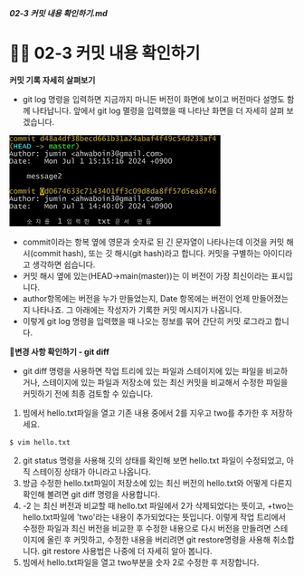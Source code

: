 ***02-3 커밋 내용 확인하기.md***
# 🏄‍♂️ 02-3 커밋 내용 확인하기
**커밋 기록 자세히 살펴보기**
- git log 명령을 입력하면 지금까지 마니든 버전이 화면에 보이고 버전마다 설명도 함께 나타납니다. 앞에서 git log 멸령을 입력했을 때 나타난 화면을 더 자세히 살펴 보겠습니다.

![커밋 기록 이미지](gitlog.jpg)

 - commit이라는 항복 옆에 영문과 숫자로 된 긴 문자열이 나타나는데 이것을 커밋 해시(commit hash), 또는 깃 해시(git hash)라고 합니다. 커밋을 구별하는 아이디라고 생각하면 쉽습니다.
 - 커밋 해시 옆에 있는(HEAD->main(master))는 이 버전이 가장 최신이라는 표시입니다.
 - author항목에는 버전을 누가 만들었는지, Date 항목에는 버전이 언제 만들어졌는지 나타나죠. 그 아래에는 작성자가 기록한 커밋 메시지가 나옵니다.
 - 이렇게 git log 명령을 입력했을 때 나오는 정보를 묶어 간단히 커밋 로그라고 합니다.

 **🔎변경 사항 확인하기 - git diff**
 - git diff 명령을 사용하면 작업 트리에 있는 파일과 스테이지에 있는 파일을 비교하거나, 스테이지에 있는 파일과 저장소에 있는 최신 커밋을 비교해서 수정한 파일을 커밋하기 전에 최종 검토할 수 있습니다.

 1. 빔에서 hello.txt파일을 열고 기존 내용 중에서 2를 지우고 two를 추가한 후 저장하세요.
 ```
 $ vim hello.txt
 ```
 2. git status 명령을 사용해 깃의 상태를 확인해 보면 hello.txt 파일이 수정되었고, 아직 스테이징 상태가 아니라고 나옵니다.
 3. 방금 수정한 hello.txt파일이 저장소에 있는 최신 버전의 hello.txt와 어떻게 다른지 확인해 볼려면 git diff 명령을 사용합니다.
 4. -2 는 최신 버전과 비교할 때 hello.txt 파일에서 2가 삭제되었다는 뜻이고, +two는 hello.txt파일에 'two'라는 내용이 추가되었다는 뜻입니다. 이렇게 작업 트리에서 수정한 파일과 최신 버전을 비교한 후 수정한 내용으로 다시 버전을 만들려면 스테이지에 올린 후 커밋하고, 수정한 내용을 버리려면 git restore명령을 사용해 취소합니다. git restore 사용법은 나중에 더 자세히 알아 봅니다.
 5. 빔에서 hello.txt파일을 열고 two부분을 숫자 2로 수정한 후 저장합니다.
